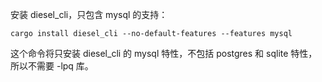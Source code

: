 安装 diesel_cli，只包含 mysql 的支持：
```
cargo install diesel_cli --no-default-features --features mysql
```
这个命令将只安装 diesel_cli 的 mysql 特性，不包括 postgres 和 sqlite 特性，所以不需要 -lpq 库。